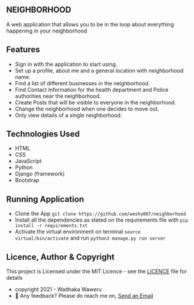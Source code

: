 ## NEIGHBORHOOD
A web application that allows you to be in the loop about everything happening in your neighborhood

## Features
- Sign in with the application to start using.
- Set up a profile, about me and a general location with neighborhood name.
- Find a list of different businesses in the neighborhood.
- Find Contact Information for the health department and Police authorities near the neighborhood.
- Create Posts that will be visible to everyone in the neighborhood.
- Change the neighborhood when one decides to move out.
- Only view details of a single neighborhood.

## Technologies Used
- HTML
- CSS
- JavaScript
- Python
- Django (framework)
- Bootstrap

<!-- ## Live Link
- Please get to check out the App on [Delani Ratings](https://lophagw3.herokuapp.com/ "Delani Ratingz") -->

## Running Application
- Clone the App `git clone https://github.com/weshy007/neighborhood`
- Install all the dependencies as stated on the requirements file with `pip install -r requirements.txt`
- Activate the virtual environment on terminal `source virtual/bin/activate` and run `python3 manage.py run server`

## Licence, Author & Copyright
This project is Licensed under the MIT Licence - see the [LICENCE](https://github.com/weshy007/neighborhood/blob/master/LICENCE "Licence") file for details
- copyright 2021 - Waithaka Waweru
- 💼 Any feedback? Please do reach me on, [Send an Email](mailto:josephwaweru96@gmail.com)